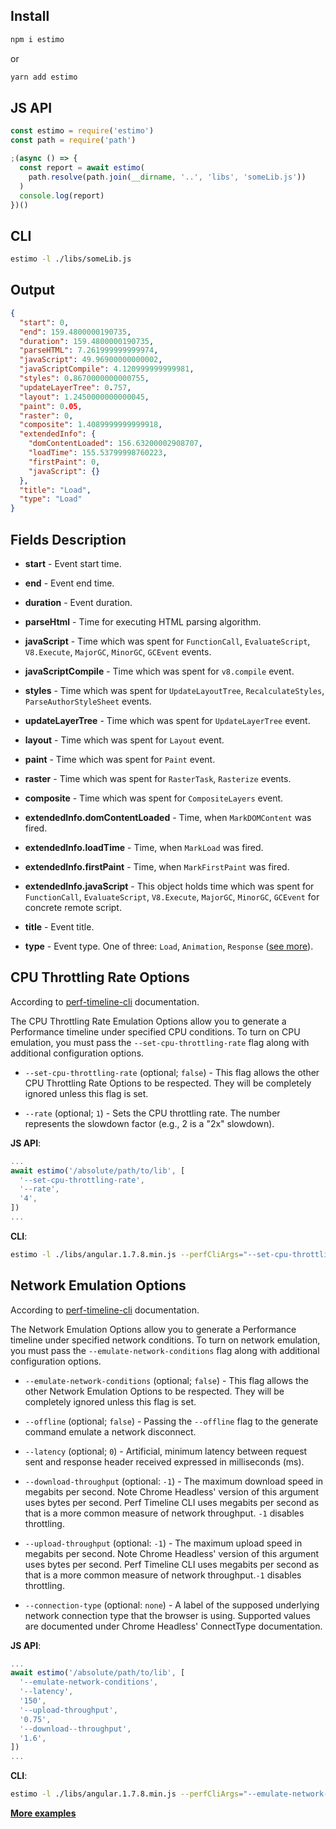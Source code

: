 ## Install

```js
npm i estimo
```

or

```js
yarn add estimo
```

## JS API

```js
const estimo = require('estimo')
const path = require('path')

;(async () => {
  const report = await estimo(
    path.resolve(path.join(__dirname, '..', 'libs', 'someLib.js'))
  )
  console.log(report)
})()
```

## CLI

```sh
estimo -l ./libs/someLib.js
```

## Output

```json
{
  "start": 0,
  "end": 159.4800000190735,
  "duration": 159.4800000190735,
  "parseHTML": 7.261999999999974,
  "javaScript": 49.96900000000002,
  "javaScriptCompile": 4.120999999999981,
  "styles": 0.8670000000000755,
  "updateLayerTree": 0.757,
  "layout": 1.2450000000000045,
  "paint": 0.05,
  "raster": 0,
  "composite": 1.4089999999999918,
  "extendedInfo": {
    "domContentLoaded": 156.63200002908707,
    "loadTime": 155.53799998760223,
    "firstPaint": 0,
    "javaScript": {}
  },
  "title": "Load",
  "type": "Load"
}
```

## Fields Description

- **start** - Event start time.

- **end** - Event end time.

- **duration** - Event duration.

- **parseHtml** - Time for executing HTML parsing algorithm.

- **javaScript** - Time which was spent for `FunctionCall`, `EvaluateScript`, `V8.Execute`, `MajorGC`, `MinorGC`, `GCEvent` events.

- **javaScriptCompile** - Time which was spent for `v8.compile` event.

- **styles** - Time which was spent for `UpdateLayoutTree`, `RecalculateStyles`, `ParseAuthorStyleSheet` events.

- **updateLayerTree** - Time which was spent for `UpdateLayerTree` event.

- **layout** - Time which was spent for `Layout` event.

- **paint** - Time which was spent for `Paint` event.

- **raster** - Time which was spent for `RasterTask`, `Rasterize` events.

- **composite** - Time which was spent for `CompositeLayers` event.

- **extendedInfo.domContentLoaded** - Time, when `MarkDOMContent` was fired.

- **extendedInfo.loadTime** - Time, when `MarkLoad` was fired.

- **extendedInfo.firstPaint** - Time, when `MarkFirstPaint` was fired.

- **extendedInfo.javaScript** - This object holds time which was spent for `FunctionCall`, `EvaluateScript`, `V8.Execute`, `MajorGC`, `MinorGC`, `GCEvent` for concrete remote script.

- **title** - Event title.

- **type** - Event type. One of three: `Load`, `Animation`, `Response` ([see more](https://github.com/googlearchive/big-rig/tree/master/app#projects-and-actions)).

## CPU Throttling Rate Options

According to [perf-timeline-cli](https://github.com/CondeNast/perf-timeline-cli) documentation.

The CPU Throttling Rate Emulation Options allow you to generate a Performance timeline under specified CPU conditions. To turn on CPU emulation, you must pass the `--set-cpu-throttling-rate` flag along with additional configuration options.

- `--set-cpu-throttling-rate` (optional; `false`) - This flag allows the other CPU Throttling Rate Options to be respected. They will be completely ignored unless this flag is set.

- `--rate` (optional; `1`) - Sets the CPU throttling rate. The number represents the slowdown factor (e.g., 2 is a "2x" slowdown).

**JS API**:

```js
...
await estimo('/absolute/path/to/lib', [
  '--set-cpu-throttling-rate',
  '--rate',
  '4',
])
...
```

**CLI**:

```sh
estimo -l ./libs/angular.1.7.8.min.js --perfCliArgs="--set-cpu-throttling-rate --rate 4"
```

## Network Emulation Options

According to [perf-timeline-cli](https://github.com/CondeNast/perf-timeline-cli) documentation.

The Network Emulation Options allow you to generate a Performance timeline under specified network conditions. To turn on network emulation, you must pass the `--emulate-network-conditions` flag along with additional configuration options.

- `--emulate-network-conditions` (optional; `false`) - This flag allows the other Network Emulation Options to be respected. They will be completely ignored unless this flag is set.

- `--offline` (optional; `false`) - Passing the `--offline` flag to the generate command emulate a network disconnect.

- `--latency` (optional; `0`) - Artificial, minimum latency between request sent and response header received expressed in milliseconds (ms).

- `--download-throughput` (optional: `-1`) - The maximum download speed in megabits per second. Note Chrome Headless' version of this argument uses bytes per second. Perf Timeline CLI uses megabits per second as that is a more common measure of network throughput. `-1` disables throttling.

- `--upload-throughput` (optional: `-1`) - The maximum upload speed in megabits per second. Note Chrome Headless' version of this argument uses bytes per second. Perf Timeline CLI uses megabits per second as that is a more common measure of network throughput.`-1` disables throttling.

- `--connection-type` (optional: `none`) - A label of the supposed underlying network connection type that the browser is using. Supported values are documented under Chrome Headless' ConnectType documentation.

**JS API**:

```js
...
await estimo('/absolute/path/to/lib', [
  '--emulate-network-conditions',
  '--latency',
  '150',
  '--upload-throughput',
  '0.75',
  '--download--throughput',
  '1.6',
])
...
```

**CLI**:

```sh
estimo -l ./libs/angular.1.7.8.min.js --perfCliArgs="--emulate-network-conditions --latency 150 --upload-throughput 0.75 --download--throughput 1.6"
```

**[More examples](https://github.com/mbalabash/estimo-examples)**
